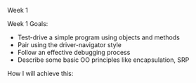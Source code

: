 Week 1

Week 1 Goals:
- Test-drive a simple program using objects and methods
- Pair using the driver-navigator style
- Follow an effective debugging process
- Describe some basic OO principles like encapsulation, SRP

How I will achieve this:
